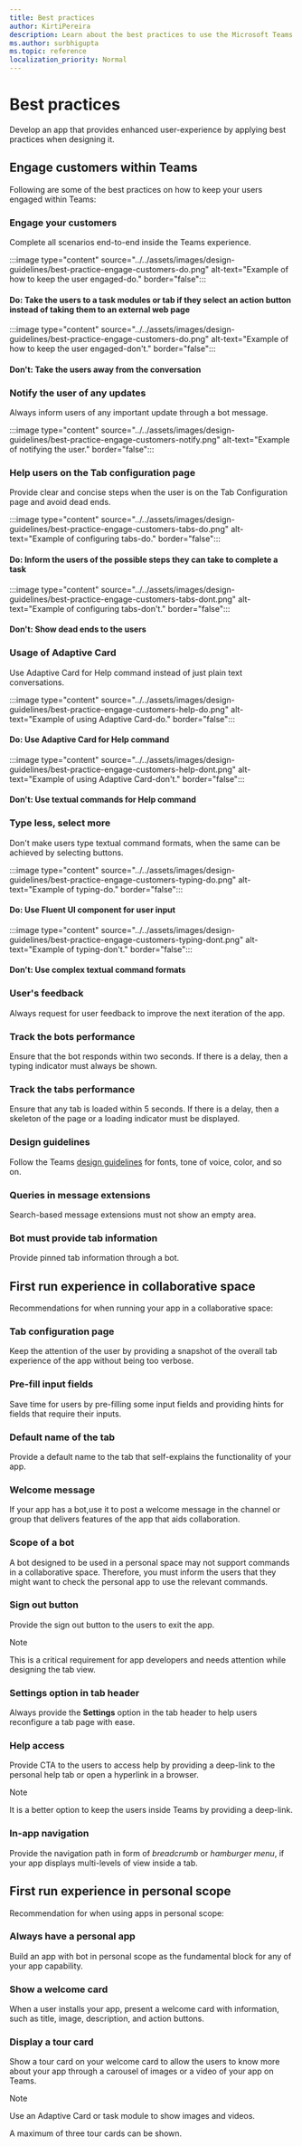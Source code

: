 ```yaml
---
title: Best practices
author: KirtiPereira
description: Learn about the best practices to use the Microsoft Teams capabilities to develop an app. 
ms.author: surbhigupta
ms.topic: reference
localization_priority: Normal
---
```


# Best practices

Develop an app that provides enhanced user-experience by applying best practices when designing it.

## Engage customers within Teams

Following are some of the best practices on how to keep your users engaged within Teams:

### Engage your customers

Complete all scenarios end-to-end inside the Teams experience.

:::image type="content" source="../../assets/images/design-guidelines/best-practice-engage-customers-do.png" alt-text="Example of how to keep the user engaged-do." border="false":::

#### Do: Take the users to a task modules or tab if they select an action button instead of taking them to an external web page

:::image type="content" source="../../assets/images/design-guidelines/best-practice-engage-customers-do.png" alt-text="Example of how to keep the user engaged-don't." border="false":::

#### Don't: Take the users away from the conversation

### Notify the user of any updates

Always inform users of any important update through a bot message.

:::image type="content" source="../../assets/images/design-guidelines/best-practice-engage-customers-notify.png" alt-text="Example of notifying the user." border="false":::

### Help users on the Tab configuration page

Provide clear and concise steps when the user is on the Tab Configuration page and avoid dead ends.

:::image type="content" source="../../assets/images/design-guidelines/best-practice-engage-customers-tabs-do.png" alt-text="Example of configuring tabs-do." border="false":::

#### Do: Inform the users of the possible steps they can take to complete a task

:::image type="content" source="../../assets/images/design-guidelines/best-practice-engage-customers-tabs-dont.png" alt-text="Example of configuring tabs-don't." border="false":::

#### Don't: Show dead ends to the users

### Usage of Adaptive Card

Use Adaptive Card for Help command instead of just plain text conversations.

:::image type="content" source="../../assets/images/design-guidelines/best-practice-engage-customers-help-do.png" alt-text="Example of using Adaptive Card-do." border="false":::

#### Do: Use Adaptive Card for Help command

:::image type="content" source="../../assets/images/design-guidelines/best-practice-engage-customers-help-dont.png" alt-text="Example of using Adaptive Card-don't." border="false":::

#### Don't: Use textual commands for Help command

### Type less, select more

Don't make users type textual command formats, when the same can be achieved by selecting buttons.

:::image type="content" source="../../assets/images/design-guidelines/best-practice-engage-customers-typing-do.png" alt-text="Example of typing-do." border="false":::

#### Do: Use Fluent UI component for user input

:::image type="content" source="../../assets/images/design-guidelines/best-practice-engage-customers-typing-dont.png" alt-text="Example of typing-don't." border="false":::

#### Don't: Use complex textual command formats

### User's feedback

Always request for user feedback to improve the next iteration of the app.

### Track the bots performance

Ensure that the bot responds within two seconds. If there is a delay, then a typing indicator must always be shown.

### Track the tabs performance

Ensure that any tab is loaded within 5 seconds. If there is a delay, then a skeleton of the page or a loading indicator must be displayed.

### Design guidelines

Follow the Teams [design guidelines](design-teams-app-overview.md) for fonts, tone of voice, color, and so on.

### Queries in message extensions

Search-based message extensions must not show an empty area.

### Bot must provide tab information

Provide pinned tab information through a bot.

## First run experience in collaborative space

Recommendations for when running your app in a collaborative space:

### Tab configuration page

Keep the attention of the user by providing a snapshot of the overall tab experience of the app without being too verbose.

### Pre-fill input fields

Save time for users by pre-filling some input fields and providing hints for fields that require their inputs.

### Default name of the tab

Provide a default name to the tab that self-explains the functionality of your app.

### Welcome message

If your app has a bot,use it to post a welcome message in the channel or group that delivers features of the app that aids collaboration.

### Scope of a bot

A bot designed to be used in a personal space may not support commands in a collaborative space. Therefore, you must inform the users that they might want to check the personal app to use the relevant commands.

### Sign out button

Provide the sign out button to the users to exit the app.

> [!NOTE]
> This is a critical requirement for app developers and needs attention while designing the tab view.

### Settings option in tab header

Always provide the **Settings** option in the tab header to help users reconfigure a tab page with ease.

### Help access

Provide CTA to the users to access help by providing a deep-link to the personal help tab or open a hyperlink in a browser.

> [!NOTE]
> It is a better option to keep the users inside Teams by providing a deep-link.

### In-app navigation

Provide the navigation path in form of *breadcrumb* or *hamburger menu*, if your app displays multi-levels of view inside a tab.

## First run experience in personal scope

Recommendation for when using apps in personal scope:

### Always have a personal app

Build an app with bot in personal scope as the fundamental block for any of your app capability.

### Show a welcome card

When a user installs your app, present a welcome card with information, such as title, image, description, and action buttons.

### Display a tour card

Show a tour card on your welcome card to allow the users to know more about your app through a carousel of images or a video of your app on Teams.

> [!NOTE]
> Use an Adaptive Card or task module to show images and videos.
>
> A maximum of three tour cards can be shown.






